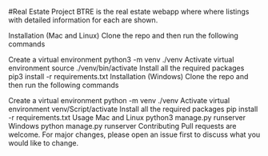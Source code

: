 #Real Estate Project
BTRE is the real estate webapp where where listings with detailed information for each are shown.

Installation (Mac and Linux)
Clone the repo and then run the following commands

Create a virtual environment
python3 -m venv ./venv
Activate virtual environment
source ./venv/bin/activate
Install all the required packages
pip3 install -r requirements.txt
Installation (Windows)
Clone the repo and then run the following commands

Create a virtual environment
python -m venv ./venv
Activate virtual environment
venv/Script/activate
Install all the required packages
pip install -r requirements.txt
Usage
Mac and Linux
python3 manage.py runserver
Windows
python manage.py runserver
Contributing
Pull requests are welcome. For major changes, please open an issue first to discuss what you would like to change.
